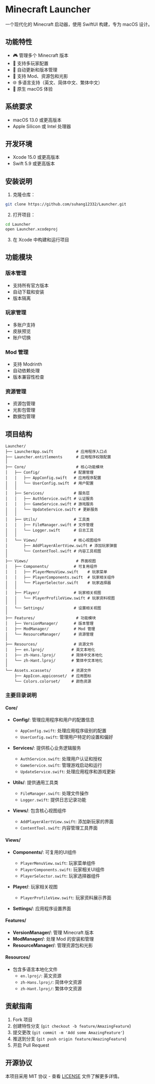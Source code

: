 # Minecraft Launcher

一个现代化的 Minecraft 启动器，使用 SwiftUI 构建，专为 macOS 设计。

## 功能特性

- 🎮 管理多个 Minecraft 版本
- 👥 支持多玩家配置
- 🔄 自动更新和版本管理
- 🎨 支持 Mod、资源包和光影
- 🌐 多语言支持（英文、简体中文、繁体中文）
- 🎯 原生 macOS 体验

## 系统要求

- macOS 13.0 或更高版本
- Apple Silicon 或 Intel 处理器

## 开发环境

- Xcode 15.0 或更高版本
- Swift 5.9 或更高版本

## 安装说明

1. 克隆仓库：
```bash
git clone https://github.com/suhang12332/Launcher.git
```

2. 打开项目：
```bash
cd Launcher
open Launcher.xcodeproj
```

3. 在 Xcode 中构建和运行项目

## 功能模块

### 版本管理
- 支持所有官方版本
- 自动下载和安装
- 版本隔离

### 玩家管理
- 多账户支持
- 皮肤预览
- 账户切换

### Mod 管理
- 支持 Modrinth
- 自动依赖处理
- 版本兼容性检查

### 资源管理
- 资源包管理
- 光影包管理
- 数据包管理

## 项目结构

```
Launcher/
├── LauncherApp.swift          # 应用程序入口点
├── Launcher.entitlements      # 应用程序权限配置
│
├── Core/                      # 核心功能模块
│   ├── Config/               # 配置管理
│   │   ├── AppConfig.swift   # 应用程序配置
│   │   └── UserConfig.swift  # 用户配置
│   │
│   ├── Services/             # 服务层
│   │   ├── AuthService.swift # 认证服务
│   │   ├── GameService.swift # 游戏服务
│   │   └── UpdateService.swift # 更新服务
│   │
│   ├── Utils/                # 工具类
│   │   ├── FileManager.swift # 文件管理
│   │   └── Logger.swift      # 日志工具
│   │
│   └── Views/                # 核心视图组件
│       ├── AddPlayerAlertView.swift # 添加玩家弹窗
│       └── ContentTool.swift # 内容工具视图
│
├── Views/                     # 界面视图
│   ├── Components/           # 可复用组件
│   │   ├── PlayerMenuView.swift    # 玩家菜单
│   │   ├── PlayerComponents.swift  # 玩家相关组件
│   │   └── PlayerSelector.swift    # 玩家选择器
│   │
│   ├── Player/               # 玩家相关视图
│   │   └── PlayerProfileView.swift # 玩家资料视图
│   │
│   └── Settings/             # 设置相关视图
│
├── Features/                  # 功能模块
│   ├── VersionManager/       # 版本管理
│   ├── ModManager/           # Mod 管理
│   └── ResourceManager/      # 资源管理
│
├── Resources/                # 资源文件
│   ├── en.lproj/            # 英文本地化
│   ├── zh-Hans.lproj/       # 简体中文本地化
│   └── zh-Hant.lproj/       # 繁体中文本地化
│
└── Assets.xcassets/         # 资源文件
    ├── AppIcon.appiconset/  # 应用图标
    └── Colors.colorset/     # 颜色资源
```

### 主要目录说明

#### Core/
- **Config/**: 管理应用程序和用户的配置信息
  - `AppConfig.swift`: 处理应用程序级别的配置
  - `UserConfig.swift`: 管理用户特定的设置和偏好

- **Services/**: 提供核心业务逻辑服务
  - `AuthService.swift`: 处理用户认证和授权
  - `GameService.swift`: 管理游戏启动和运行
  - `UpdateService.swift`: 处理应用程序和游戏更新

- **Utils/**: 提供通用工具类
  - `FileManager.swift`: 处理文件操作
  - `Logger.swift`: 提供日志记录功能

- **Views/**: 包含核心视图组件
  - `AddPlayerAlertView.swift`: 添加新玩家的界面
  - `ContentTool.swift`: 内容管理工具界面

#### Views/
- **Components/**: 可复用的UI组件
  - `PlayerMenuView.swift`: 玩家菜单组件
  - `PlayerComponents.swift`: 玩家相关UI组件
  - `PlayerSelector.swift`: 玩家选择器组件

- **Player/**: 玩家相关视图
  - `PlayerProfileView.swift`: 玩家资料展示界面

- **Settings/**: 应用程序设置界面

#### Features/
- **VersionManager/**: 管理 Minecraft 版本
- **ModManager/**: 处理 Mod 的安装和管理
- **ResourceManager/**: 管理资源包和光影

#### Resources/
- 包含多语言本地化文件
  - `en.lproj/`: 英文资源
  - `zh-Hans.lproj/`: 简体中文资源
  - `zh-Hant.lproj/`: 繁体中文资源

## 贡献指南

1. Fork 项目
2. 创建特性分支 (`git checkout -b feature/AmazingFeature`)
3. 提交更改 (`git commit -m 'Add some AmazingFeature'`)
4. 推送到分支 (`git push origin feature/AmazingFeature`)
5. 开启 Pull Request

## 开源协议

本项目采用 MIT 协议 - 查看 [LICENSE](LICENSE) 文件了解更多详情。

<!-- ## 致谢

- [Modrinth](https://modrinth.com/) - Mod 平台支持
- [Mojang](https://www.mojang.com/) - Minecraft 官方支持 -->
